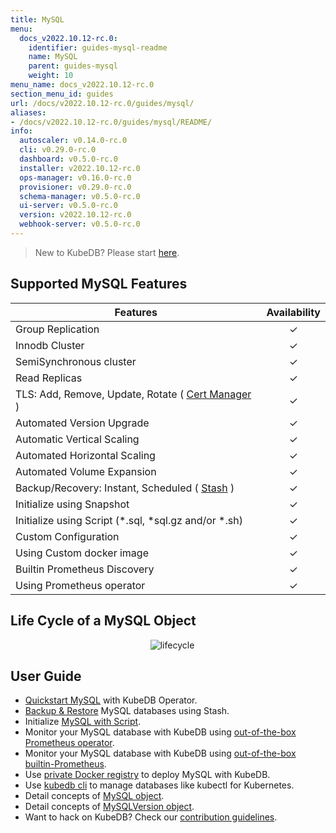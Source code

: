 ```yaml
---
title: MySQL
menu:
  docs_v2022.10.12-rc.0:
    identifier: guides-mysql-readme
    name: MySQL
    parent: guides-mysql
    weight: 10
menu_name: docs_v2022.10.12-rc.0
section_menu_id: guides
url: /docs/v2022.10.12-rc.0/guides/mysql/
aliases:
- /docs/v2022.10.12-rc.0/guides/mysql/README/
info:
  autoscaler: v0.14.0-rc.0
  cli: v0.29.0-rc.0
  dashboard: v0.5.0-rc.0
  installer: v2022.10.12-rc.0
  ops-manager: v0.16.0-rc.0
  provisioner: v0.29.0-rc.0
  schema-manager: v0.5.0-rc.0
  ui-server: v0.5.0-rc.0
  version: v2022.10.12-rc.0
  webhook-server: v0.5.0-rc.0
---
```


> New to KubeDB? Please start [here](/docs/v2022.10.12-rc.0/README).

## Supported MySQL Features

| Features                                                                                | Availability |
| --------------------------------------------------------------------------------------- | :----------: |
| Group Replication                                                                       |   &#10003;   |
| Innodb Cluster                                                                          |   &#10003;   |
| SemiSynchronous cluster                                                                 |   &#10003;   |
| Read Replicas                                                                           |   &#10003;   |
| TLS: Add, Remove, Update, Rotate ( [Cert Manager](https://cert-manager.io/docs/) )      |   &#10003;   |
| Automated Version Upgrade                                                               |   &#10003;   |
| Automatic Vertical Scaling                                                              |   &#10003;   |
| Automated Horizontal Scaling                                                            |   &#10003;   |
| Automated Volume Expansion                                                              |   &#10003;   |
| Backup/Recovery: Instant, Scheduled ( [Stash](https://stash.run/) )                     |   &#10003;   |
| Initialize using Snapshot                                                               |   &#10003;   |
| Initialize using Script (\*.sql, \*sql.gz and/or \*.sh)                                 |   &#10003;   |
| Custom Configuration                                                                    |   &#10003;   |
| Using Custom docker image                                                               |   &#10003;   |
| Builtin Prometheus Discovery                                                            |   &#10003;   |
| Using Prometheus operator                                                               |   &#10003;   |

## Life Cycle of a MySQL Object

<p align="center">
  <img alt="lifecycle"  src="/docs/v2022.10.12-rc.0/images/mysql/mysql-lifecycle.png" >
</p>

## User Guide

- [Quickstart MySQL](/docs/v2022.10.12-rc.0/guides/mysql/quickstart/) with KubeDB Operator.
- [Backup & Restore](/docs/v2022.10.12-rc.0/guides/mysql/backup/overview/) MySQL databases using Stash.
- Initialize [MySQL with Script](/docs/v2022.10.12-rc.0/guides/mysql/initialization/).
- Monitor your MySQL database with KubeDB using [out-of-the-box Prometheus operator](/docs/v2022.10.12-rc.0/guides/mysql/monitoring/prometheus-operator/).
- Monitor your MySQL database with KubeDB using [out-of-the-box builtin-Prometheus](/docs/v2022.10.12-rc.0/guides/mysql/monitoring/builtin-prometheus/).
- Use [private Docker registry](/docs/v2022.10.12-rc.0/guides/mysql/private-registry/) to deploy MySQL with KubeDB.
- Use [kubedb cli](/docs/v2022.10.12-rc.0/guides/mysql/cli/) to manage databases like kubectl for Kubernetes.
- Detail concepts of [MySQL object](/docs/v2022.10.12-rc.0/guides/mysql/concepts/database/).
- Detail concepts of [MySQLVersion object](/docs/v2022.10.12-rc.0/guides/mysql/concepts/catalog/).
- Want to hack on KubeDB? Check our [contribution guidelines](/docs/v2022.10.12-rc.0/CONTRIBUTING).
